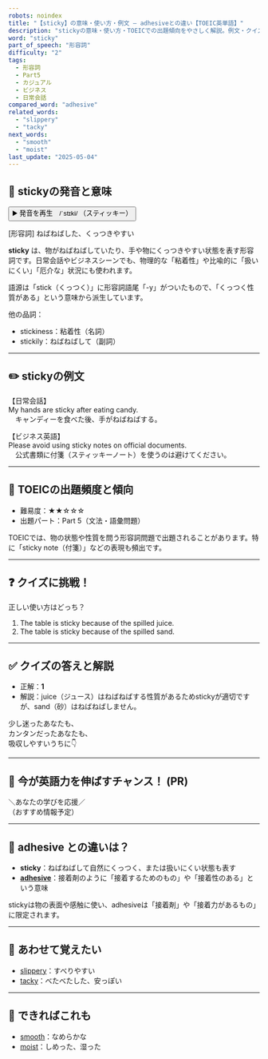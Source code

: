 ```yaml
---
robots: noindex
title: "【sticky】の意味・使い方・例文 ― adhesiveとの違い【TOEIC英単語】"
description: "stickyの意味・使い方・TOEICでの出題傾向をやさしく解説。例文・クイズ付きでadhesiveとの違いもわかりやすく学べます。"
word: "sticky"
part_of_speech: "形容詞"
difficulty: "2"
tags:
  - 形容詞
  - Part5
  - カジュアル
  - ビジネス
  - 日常会話
compared_word: "adhesive"
related_words:
  - "slippery"
  - "tacky"
next_words:
  - "smooth"
  - "moist"
last_update: "2025-05-04"
---
```


## 🔰 stickyの発音と意味

<button class="play-audio" onclick="playTTS('sticky')">
  <span class="play-audio-main">
    ▶️ 発音を再生　/ˈstɪki/
  </span>
  <span class="play-audio-sub">
    （スティッキー）
  </span>
</button>

[形容詞] ねばねばした、くっつきやすい

**sticky** は、物がねばねばしていたり、手や物にくっつきやすい状態を表す形容詞です。日常会話やビジネスシーンでも、物理的な「粘着性」や比喩的に「扱いにくい」「厄介な」状況にも使われます。

語源は「stick（くっつく）」に形容詞語尾「-y」がついたもので、「くっつく性質がある」という意味から派生しています。

他の品詞：  
- stickiness：粘着性（名詞）
- stickily：ねばねばして（副詞）

---

## ✏️ stickyの例文

【日常会話】  
My hands are sticky after eating candy.  
　キャンディーを食べた後、手がねばねばする。

【ビジネス英語】  
Please avoid using sticky notes on official documents.  
　公式書類に付箋（スティッキーノート）を使うのは避けてください。

---

## 🎯 TOEICの出題頻度と傾向

- 難易度：★★☆☆☆
- 出題パート：Part 5（文法・語彙問題）

TOEICでは、物の状態や性質を問う形容詞問題で出題されることがあります。特に「sticky note（付箋）」などの表現も頻出です。

---

## ❓ クイズに挑戦！

正しい使い方はどっち？

1. The table is sticky because of the spilled juice.  
2. The table is sticky because of the spilled sand.

---

## ✅ クイズの答えと解説

- 正解：**1**
- 解説：juice（ジュース）はねばねばする性質があるためstickyが適切ですが、sand（砂）はねばねばしません。

少し迷ったあなたも、  
カンタンだったあなたも、  
吸収しやすいうちに👇️

---

## 🚀 今が英語力を伸ばすチャンス！ (PR)

<div class="info-center">
＼あなたの学びを応援／<br>  
（おすすめ情報予定）
</div>

---

## 🤔  adhesive との違いは？

- **sticky**：ねばねばして自然にくっつく、または扱いにくい状態も表す
- **[adhesive](/adhesive)**：接着剤のように「接着するためのもの」や「接着性のある」という意味

stickyは物の表面や感触に使い、adhesiveは「接着剤」や「接着力があるもの」に限定されます。

---

## 🧩 あわせて覚えたい

- [slippery](/slippery)：すべりやすい
- [tacky](/tacky)：べたべたした、安っぽい

---

## 📖 できればこれも

- [smooth](/smooth)：なめらかな
- [moist](/moist)：しめった、湿った

<!-- cvid: aid41_bid37 -->
